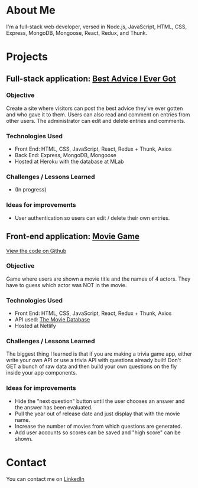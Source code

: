 # About Me
I'm a full-stack web developer, versed in Node.js, JavaScript, HTML, CSS, Express, MongoDB, Mongoose, React, Redux, and Thunk.

# Projects

## Full-stack application: [Best Advice I Ever Got](https://best-worst-advice.herokuapp.com/)

### Objective
Create a site where visitors can post the best advice they've ever gotten and who gave it to them. Users can also read and comment on entries from other users. The administrator can edit and delete entries and comments.

### Technologies Used
* Front End: HTML, CSS, JavaScript, React, Redux + Thunk, Axios
* Back End: Express, MongoDB, Mongoose
* Hosted at Heroku with the database at MLab

### Challenges / Lessons Learned
* (In progress)

### Ideas for improvements
* User authentication so users can edit / delete their own entries.


## Front-end application: [Movie Game](https://movie-game.netlify.com/)
[View the code on Github](https://github.com/vnsn/assignments/tree/master/projects/d30-01-api-project)

### Objective
Game where users are shown a movie title and the names of 4 actors. They have to guess which actor was NOT in the movie. 

### Technologies Used
* Front End: HTML, CSS, JavaScript, React, Redux + Thunk, Axios
* API used: [The Movie Database](https://www.themoviedb.org/)
* Hosted at Netlify

### Challenges / Lessons Learned
The biggest thing I learned is that if you are making a trivia game app, either write your own API or use a trivia API with questions already built! Don't GET a bunch of raw data and then build your own questions on the fly inside your app components.

### Ideas for improvements
* Hide the "next question" button until the user chooses an answer and the answer has been evaluated.
* Pull the year out of release date and just display that with the movie name.
* Increase the number of movies from which questions are generated.
* Add user accounts so scores can be saved and "high score" can be shown.

# Contact
You can contact me on [LinkedIn](http://www.linkedin.com/jvnsn/)
